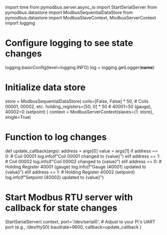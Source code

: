 import time
from pymodbus.server.async_io import StartSerialServer
from pymodbus.datastore import ModbusSequentialDataStore
from pymodbus.datastore import ModbusSlaveContext, ModbusServerContext
import logging

# Configure logging to see state changes
logging.basicConfig(level=logging.INFO)
log = logging.getLogger(__name__)

# Initialize data store
store = ModbusSequentialDataStore(
    coils=[False, False] * 50,  # Coils 00001, 00002, etc.
    holding_registers=[50, 0] * 50  # 40001=50 (gauge), 40002=0 (setpoint)
)
context = ModbusServerContext(slaves={1: store}, single=True)

# Function to log changes
def update_callback(args):
    address = args[0]
    value = args[1]
    if address == 0:  # Coil 00001
        log.info(f"Coil 00001 changed to {value}")
    elif address == 1:  # Coil 00002
        log.info(f"Coil 00002 changed to {value}")
    elif address == 0:  # Holding Register 40001 (gauge)
        log.info(f"Gauge (40001) updated to {value}")
    elif address == 1:  # Holding Register 40002 (setpoint)
        log.info(f"Setpoint (40002) updated to {value}")

# Start Modbus RTU server with callback for state changes
StartSerialServer(
    context,
    port='/dev/serial0',  # Adjust to your Pi's UART port (e.g., /dev/ttyS0)
    baudrate=9600,
    callback=update_callback
)
